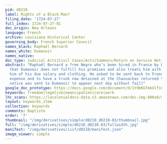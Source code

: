 ```yaml
---
pid: d0210
label: Rights of a Black Man?
filing_date: '1724-07-27'
full_index: 1724-07-27-01
doc_origin: New Orleans
language: French
archive: Louisiana Historical Center
governing_body: French Superior Council
names_black: Raphaël Bernard
names_white: Dumanoir
names_native:
doc_type: Judicial Acts|Civil Cases/Acts|Summons/Return on Service Notice
abstract: "Raphaël Bernard a free Negro who’s been hired in France by Dumanoir complains
  that Dumanoir does not fulfill his promises and also treats him with rigor, depriving
  him of his due salary and clothing. He asked to be sent back to France at Dumanoir
  expense and to have a trunk now detained at the Chaouachas returned to him. \r\n\r\n[A
  notice was sent to Dumanoir to appear next day without fail]"
google_doc_prototype: https://docs.google.com/document/d/1t9bKGTmkUlfiGEspbWWpwuotdJOy3SYp4VibetfqOmk/edit?usp=share_link
keywords: freedom|legalism|emancipation|care|work
lhc_scans: https://lacolonialdocs-data.s3.amazonaws.com/doc-img-800x0/doc-img-118745.jpg
layout: keywords_item
collection: keywords
comments: Baptiste
order: '7'
thumbnail: "/img/derivatives/simple/d0210_d0210-03/thumbnail.jpg"
full: "/img/derivatives/simple/d0210_d0210-03/fullwidth.jpg"
manifest: "/img/derivatives/iiif/d0210/manifest.json"
image_viewer: simple
---
```

